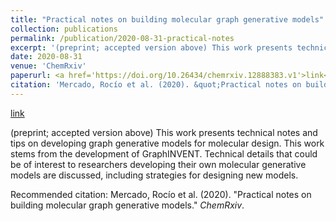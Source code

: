 ```yaml
---
title: "Practical notes on building molecular graph generative models"
collection: publications
permalink: /publication/2020-08-31-practical-notes
excerpt: '(preprint; accepted version above) This work presents technical notes and tips on developing graph generative models for molecular design. This work stems from the development of GraphINVENT. Technical details that could be of interest to researchers developing their own molecular generative models are discussed, including strategies for designing new models.'
date: 2020-08-31
venue: 'ChemRxiv'
paperurl: <a href='https://doi.org/10.26434/chemrxiv.12888383.v1'>link</a>
citation: 'Mercado, Rocío et al. (2020). &quot;Practical notes on building molecular graph generative models.&quot; <i>ChemRxiv</i>.'
---
```


<a href='https://doi.org/10.26434/chemrxiv.12888383.v1'>link</a>

(preprint; accepted version above) This work presents technical notes and tips on developing graph generative models for molecular design. This work stems from the development of GraphINVENT. Technical details that could be of interest to researchers developing their own molecular generative models are discussed, including strategies for designing new models.

Recommended citation: Mercado, Rocío et al. (2020). "Practical notes on building molecular graph generative models." <i>ChemRxiv</i>.